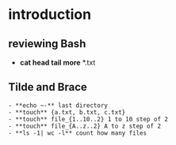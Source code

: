 #  introduction

  ## reviewing Bash
   - **cat head tail more** *.txt
  ## Tilde and Brace
    - **echo ~-** last directory
    - **touch** {a.txt, b.txt, c.txt}  
    - **touch** file_{1..10..2} 1 to 10 step of 2
    - **touch** file_{A..z..2} A to z step of 2
    - **ls -1| wc -l** count how many files
    
